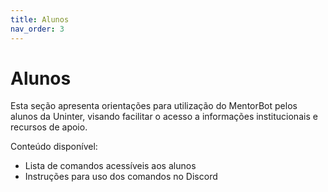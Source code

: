 ```yaml
---
title: Alunos
nav_order: 3
---
```


# Alunos

Esta seção apresenta orientações para utilização do MentorBot pelos alunos da Uninter, visando facilitar o acesso a informações institucionais e recursos de apoio.

Conteúdo disponível:
- Lista de comandos acessíveis aos alunos
- Instruções para uso dos comandos no Discord
